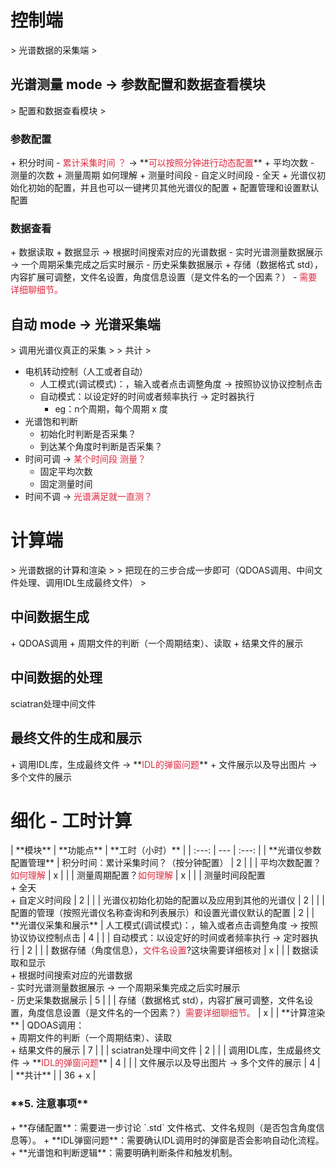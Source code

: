 <h1 id="a9U5i">控制端</h1>
> 光谱数据的采集端
>

<h2 id="OGicS">光谱测量 mode  -> 参数配置和数据查看模块</h2>
> 配置和数据查看模块
>

<h3 id="U2E1O">参数配置</h3>
+ 积分时间
    - <font style="color:#DF2A3F;">累计采集时间 ？</font>  -> **<font style="color:#DF2A3F;">可以按照分钟进行动态配置</font>**
+ 平均次数 
    - 测量的次数
+ 测量周期 如何理解 
+ 测量时间段
    - 自定义时间段
    - 全天
+ 光谱仪初始化初始的配置，并且也可以一键拷贝其他光谱仪的配置
+ 配置管理和设置默认配置

<h3 id="IeLjQ">数据查看</h3>
+ 数据读取 
+ 数据显示  -> 根据时间搜索对应的光谱数据
    - 实时光谱测量数据展示   -> 一个周期采集完成之后实时展示
    - 历史采集数据展示
+ 存储（数据格式 std），内容扩展可调整，文件名设置，角度信息设置（是文件名的一个因素？）
    - <font style="color:#DF2A3F;">需要详细聊细节。</font>

<h2 id="BrxiS">自动 mode  -> 光谱采集端</h2>
> 调用光谱仪真正的采集
>
> 共计
>

+ 电机转动控制（人工或者自动）
    - 人工模式(调试模式)：，输入或者点击调整角度   -> 按照协议协议控制点击
    - 自动模式：以设定好的时间或者频率执行  -> 定时器执行
        * eg：n个周期，每个周期 x 度
+ 光谱饱和判断
    - 初始化时判断是否采集？
    - 到达某个角度时判断是否采集？
+ 时间可调  -> <font style="color:#DF2A3F;">某个时间段 测量？</font>
    - 固定平均次数
    - 固定测量时间
+ 时间不调  -> <font style="color:#DF2A3F;">光谱满足就一直测？</font>



<h1 id="RPR5H">计算端</h1>
> 光谱数据的计算和渲染
>
> 把现在的三步合成一步即可（QDOAS调用、中间文件处理、调用IDL生成最终文件）
>

<h2 id="j33ON">中间数据生成</h2>
+ QDOAS调用
+ 周期文件的判断（一个周期结束）、读取
+ 结果文件的展示

<h2 id="he6tj">中间数据的处理</h2>
sciatran处理中间文件

<h2 id="XHmIc">最终文件的生成和展示</h2>
+ 调用IDL库，生成最终文件   -> **<font style="color:#DF2A3F;">IDL的弹窗问题</font>**
+ 文件展示以及导出图片  -> 多个文件的展示

<h1 id="s0WnR">细化 - 工时计算</h1>
| **模块** | **功能点** | **工时（小时）** |
| :---: | --- | :---: |
| **光谱仪参数配置管理** | 积分时间：累计采集时间？（按分钟配置） | 2 |
| | 平均次数配置？<font style="color:#DF2A3F;">如何理解</font> | x |
| | 测量周期配置？<font style="color:#DF2A3F;">如何理解</font> | x |
| | 测量时间段配置<br/>+ 全天<br/>+ 自定义时间段 | 2 |
| | 光谱仪初始化初始的配置以及应用到其他的光谱仪 | 2 |
| | 配置的管理（按照光谱仪名称查询和列表展示）和设置光谱仪默认的配置 | 2 |
| **光谱仪采集和展示** | 人工模式(调试模式)：，输入或者点击调整角度   -> 按照协议协议控制点击 | 4 |
| | 自动模式：以设定好的时间或者频率执行  -> 定时器执行   | 2 |
| | 数据存储（角度信息），<font style="color:#DF2A3F;">文件名设置</font>?这块需要详细核对 | x |
| | 数据读取和显示<br/>+ 根据时间搜索对应的光谱数据<br/>    - 实时光谱测量数据展示   -> 一个周期采集完成之后实时展示<br/>    - 历史采集数据展示 | 5 |
| | 存储（数据格式 std），内容扩展可调整，文件名设置，角度信息设置（是文件名的一个因素？）<font style="color:#DF2A3F;">需要详细聊细节。</font> | x |
| **计算渲染** | QDOAS调用：<br/>+ 周期文件的判断（一个周期结束）、读取<br/>+ 结果文件的展示 | 7 |
| | sciatran处理中间文件 | 2 |
| | 调用IDL库，生成最终文件   -> **<font style="color:#DF2A3F;">IDL的弹窗问题</font>** | 4 |
| | 文件展示以及导出图片  -> 多个文件的展示 | 4 |
| **共计** | | 36 + x |


<h3 id="XlyaP">**5. 注意事项**</h3>
+ **存储配置**：需要进一步讨论 `.std` 文件格式、文件名规则（是否包含角度信息等）。
+ **IDL弹窗问题**：需要确认IDL调用时的弹窗是否会影响自动化流程。
+ **光谱饱和判断逻辑**：需要明确判断条件和触发机制。



